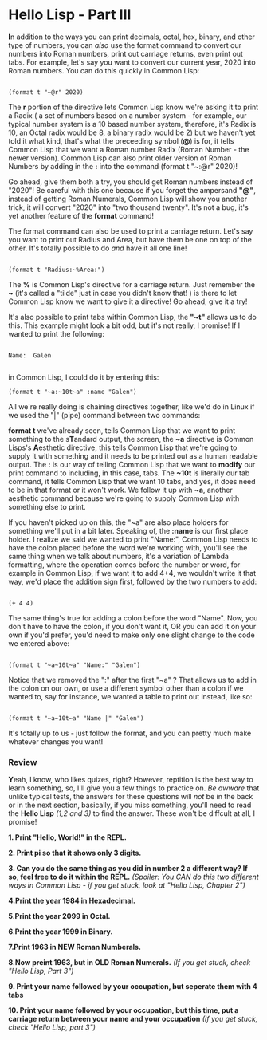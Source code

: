 # Hello Lisp - Part III


**I**n addition to the ways you can print decimals, octal, hex, binary, and other type of numbers, you can *also* use the format command to 
convert our numbers into Roman numbers, print out carriage returns, even print out tabs. For example, let's say you want to convert our current year,
2020 into Roman numbers. You can do this quickly in Common Lisp:

```

(format t "~@r" 2020)

```

The **r** portion of the directive lets Common Lisp know we're asking it to print a Radix ( a set of numbers based on a number system - for example, our typical number
system is a 10 based number system, therefore, it's Radix is 10, an Octal radix would be 8, a binary radix would be 2) but we haven't yet told it what kind, that's what the 
preceeding symbol (**@**) is for, it tells Common Lisp that we want a Roman number Radix (Roman Number - the newer version). Common Lisp can 
also print older version of Roman Numbers by adding in the **:** into the command (format t "~:@r" 2020)!

Go ahead, give them both a try, you should get Roman numbers instead of "2020"! Be careful with this one because if you forget the ampersand **"@"**, instead
of getting Roman Numerals, Common Lisp will show you another trick, it will convert "2020" into "two thousand twenty". It's not a bug, it's yet another feature of the
**format** command!

The format command can also be used to print a carriage return. Let's say you want to print out Radius and Area, but have them be one on top of the other.
It's totally possible to do *and* have it all one line!

```

(format t "Radius:~%Area:")

```
The **%** is Common Lisp's directive for a carriage return. Just remember the **~** (it's called a "tilde" just in case you didn't know that! ) is there to let Common Lisp
know we want to give it a directive! Go ahead, give it a try!


It's also possible to print tabs within Common Lisp, the **"~t"** allows us to do this. This example might look a bit odd, but it's not really, I promise!
If I wanted to print the following:  

```

Name:  Galen


```

in Common Lisp, I could do it by entering this:

```
(format t "~a:~10t~a" :name "Galen")  

```

All we're really doing is chaining directives together, like we'd do in Linux if we used the "|" (pipe) command between two commands:

**format t** we've already seen, tells Common Lisp that we want to print something to the s**T**andard output, the screen, the **~a** directive is Common Lisps's 
**A**esthetic directive, this tells Common Lisp that we're going to supply it with something and it needs to be printed out as a human readable output.  The **:**
is our way of telling Common Lisp that we want to **modify** our print command to including, in this case, tabs. The **~10t** is literally our tab command, it tells
Common Lisp that we want 10 tabs, and yes, it does need to be in that format or it won't work. We follow it up with **~a**, another aesthetic command because we're
going to supply Common Lisp with something else to print. 

If you haven't picked up on this, the "~a" are also place holders for something we'll put in a bit later.  Speaking of, the **:name** is our first place holder. I realize
we said we wanted to print "Name:", Common Lisp needs to have the colon placed before the word we're working with, you'll see the same thing when we talk about numbers, 
it's a variation of Lambda formatting, where the operation comes before the number or word, for example in Common Lisp, if we want it to add 4+4, we wouldn't
write it that way, we'd place the addition sign first, followed by the two numbers to add:

```

(+ 4 4)

```

The same thing's true for adding a colon before the word "Name".  Now, you don't have to have the colon, if you don't want it, OR you can add it on your own if you'd 
prefer, you'd need to make only one slight change to the code we entered above:


```

(format t "~a~10t~a" "Name:" "Galen")  

```

Notice that we removed the ":" after the first "~a" ?  That allows us to add in the colon on our own, or use a different symbol other than a colon if we wanted to, 
say for instance, we wanted a table to print out instead, like so:

```

(format t "~a~10t~a" "Name |" "Galen")

```
It's totally up to us - just follow the format, and you can pretty much make whatever changes you want!

### Review

**Y**eah, I know, who likes quizes, right? However, reptition is the best way to learn something, so, I'll give you a few things to practice on.
*Be awware* that unlike typical tests, the answers for these questions will *not* be in the back or in the next section, basically, if you miss something, you'll need
to read the **Hello Lisp** *(1,2 and 3)* to find the answer.   These won't be diffcult at all, I promise!


**1.  Print "Hello, World!" in the REPL.**

**2. Print pi so that it shows only 3 digits.**

**3. Can you do the same thing as you did in number 2 a different way? If so, feel free to do it within the REPL.**
     *(Spoiler: You CAN do this two different ways in Common Lisp - if you get stuck, look at "Hello Lisp, Chapter 2")*
     
**4.Print the year 1984 in Hexadecimal.**

**5.Print the year 2099 in Octal.**

**6.Print the year 1999 in Binary.**

**7.Print 1963 in NEW Roman Numberals.**

**8.Now preint 1963, but in OLD Roman Numerals.**
*(If you get stuck, check "Hello Lisp, Part 3")*

**9. Print your name followed by your occupation, but seperate them with 4 tabs**

**10. Print your name followed by your occupation, but this time, put a carriage return between your name and your occupation**
      *(If you get stuck, check "Hello Lisp, part 3")*
      
      
